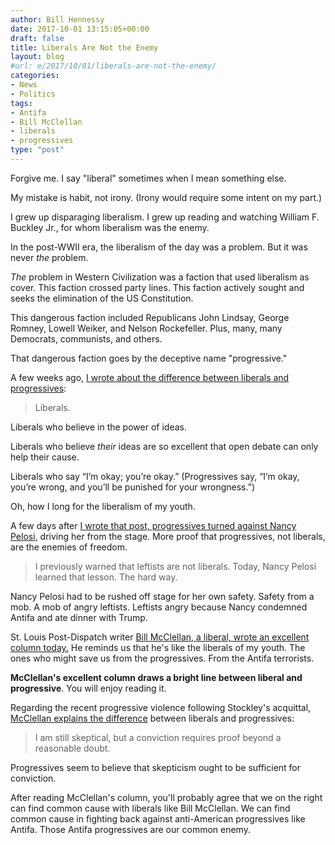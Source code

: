 ```yaml
---
author: Bill Hennessy
date: 2017-10-01 13:15:05+00:00
draft: false
title: Liberals Are Not the Enemy
layout: blog
#url: e/2017/10/01/liberals-are-not-the-enemy/
categories:
- News
- Politics
tags:
- Antifa
- Bill McClellan
- liberals
- progressives
type: "post"
---
```


Forgive me. I say "liberal" sometimes when I mean something else.

My mistake is habit, not irony. (Irony would require some intent on my part.)

I grew up disparaging liberalism. I grew up reading and watching William F. Buckley Jr., for whom liberalism was the enemy.

In the post-WWII era, the liberalism of the day was a problem. But it was never _the_ problem.

_The_ problem in Western Civilization was a faction that used liberalism as cover. This faction crossed party lines. This faction actively sought and seeks the elimination of the US Constitution.

This dangerous faction included Republicans John Lindsay, George Romney, Lowell Weiker, and Nelson Rockefeller. Plus, many, many Democrats, communists, and others.

That dangerous faction goes by the deceptive name "progressive."

A few weeks ago, [I wrote about the difference between liberals and progressives](https://hennessysview.com/2017/08/31/who-can-stop-the-antifa-caliphate/):



> Liberals.

Liberals who believe in the power of ideas.

Liberals who believe _their_ ideas are so excellent that open debate can only help their cause.

Liberals who say “I’m okay; you’re okay.” (Progressives say, “I’m okay, you’re wrong, and you’ll be punished for your wrongness.”)

Oh, how I long for the liberalism of my youth.



A few days after [I wrote that post, progressives turned against Nancy Pelosi,](https://hennessysview.com/2017/09/18/leftist-turn-against-nancy/) driving her from the stage. More proof that progressives, not liberals, are the enemies of freedom.



> I previously warned that leftists are not liberals. Today, Nancy Pelosi learned that lesson. The hard way.

Nancy Pelosi had to be rushed off stage for her own safety. Safety from a mob. A mob of angry leftists. Leftists angry because Nancy condemned Antifa and ate dinner with Trump.



St. Louis Post-Dispatch writer [Bill McClellan, a liberal, wrote an excellent column today.](https://www.stltoday.com/news/local/columns/bill-mcclellan/mcclellan-old-liberals-vs-young-progressives/article_ad87a719-e8ec-5ce2-a38b-512749eecc30.html) He reminds us that he's like the liberals of my youth. The ones who might save us from the progressives. From the Antifa terrorists.

**McClellan's excellent column draws a bright line between liberal and progressive**. You will enjoy reading it.

Regarding the recent progressive violence following Stockley's acquittal, [McClellan explains the difference](https://www.stltoday.com/news/local/columns/bill-mcclellan/mcclellan-old-liberals-vs-young-progressives/article_ad87a719-e8ec-5ce2-a38b-512749eecc30.html) between liberals and progressives:



> I am still skeptical, but a conviction requires proof beyond a reasonable doubt.

Progressives seem to believe that skepticism ought to be sufficient for conviction.



After reading McClellan's column, you'll probably agree that we on the right can find common cause with liberals like Bill McClellan. We can find common cause in fighting back against anti-American progressives like Antifa. Those Antifa progressives are our common enemy.
